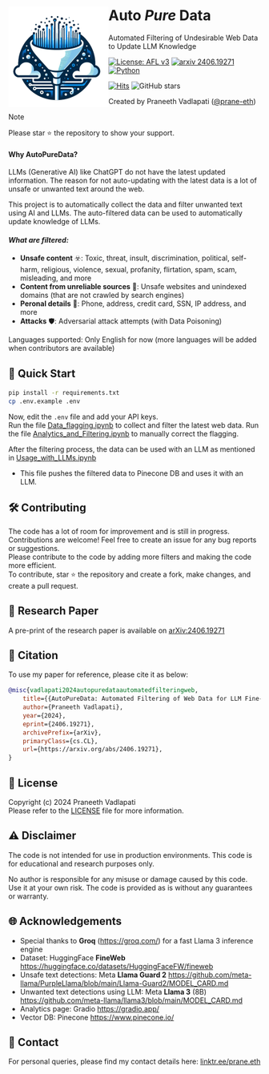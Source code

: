 <!-- Copyright (c) 2024 Praneeth Vadlapati -->

# <img src="./files/logo_small.png" align="left" width="200" alt="AutoPureData" /> Auto *Pure* Data
<!-- # $${\color{darkgreen}title here}$$ -->
<!-- # <span style="color: darkgreen; font-family: 'Segoe UI'; font-size: 48px;">title here</span> -->

Automated Filtering of Undesirable Web Data to Update LLM Knowledge

[![License: AFL v3](https://img.shields.io/badge/License-AFLv3-yellow.svg?style=for-the-badge)](./LICENSE.md)
[![arxiv 2406.19271](https://img.shields.io/badge/arXiv-2406.19271-B31B1B?logo=arxiv&style=for-the-badge)](https://arxiv.org/abs/2406.19271)
[![Python](https://img.shields.io/badge/Python-3776AB?style=for-the-badge&logo=python&logoColor=ffdd54)](https://www.python.org/)

[![Hits](https://hits.sh/github.com/Pro-GenAI/AutoPureData/hits.svg?view=today-total&style=for-the-badge&label=views&color=2a8f05&logo=github)](https://hits.sh/github.com/Pro-GenAI/AutoPureData/hits/)
![GitHub stars](https://img.shields.io/github/stars/Pro-GenAI/AutoPureData?style=for-the-badge&logo=github)

Created by Praneeth Vadlapati ([@prane-eth](https://github.com/prane-eth))

> [!NOTE]
> Please star :star: the repository to show your support. <br>

#### Why AutoPureData?
LLMs (Generative AI) like ChatGPT do not have the latest updated information.
The reason for not auto-updating with the latest data is a lot of unsafe or unwanted text around the web.

This project is to automatically collect the data and filter unwanted text using AI and LLMs.
The auto-filtered data can be used to automatically update knowledge of LLMs.


#### _What are filtered:_
- **Unsafe content** :biohazard:: Toxic, threat, insult, discrimination, political, self-harm,
	religious, violence, sexual, profanity, flirtation, spam, scam, misleading, and more
- **Content from unreliable sources** :newspaper:: Unsafe websites and unindexed domains (that are not crawled by search engines)
- **Peronal details** :bust_in_silhouette:: Phone, address, credit card, SSN, IP address, and more
- **Attacks** :shield:: Adversarial attack attempts (with Data Poisoning)

Languages supported: Only English for now (more languages will be added when contributors are available)


## :rocket: Quick Start
```bash
pip install -r requirements.txt
cp .env.example .env
```
Now, edit the `.env` file and add your API keys. <br>
Run the file [Data_flagging.ipynb](Data_flagging.ipynb)
	to collect and filter the latest web data.
Run the file [Analytics_and_Filtering.ipynb](Analytics_and_Filtering.ipynb)
	to manually correct the flagging.

After the filtering process, the data can be used with an LLM as mentioned in [Usage_with_LLMs.ipynb](Usage_with_LLMs.ipynb)
- This file pushes the filtered data to Pinecone DB and uses it with an LLM.
<!-- The collected data can be used for automated fine-tuning of LLMs in [this way](https://platform.openai.com/docs/guides/fine-tuning). -->


## :hammer_and_wrench: Contributing
The code has a lot of room for improvement and is still in progress. <br>
Contributions are welcome! Feel free to create an issue for any bug reports or suggestions. <br>
Please contribute to the code by adding more filters and making the code more efficient. <br>
To contribute, star :star: the repository and create a fork, make changes, and create a pull request. <br>
<!-- > Note: Contributing to the research paper file will be highly appreciated but cannot get you considered as a co-author. <br> -->


## :page_facing_up: Research Paper
A pre-print of the research paper is available on [arXiv:2406.19271](https://arxiv.org/abs/2406.19271) <br>


## :bookmark_tabs: Citation
To use my paper for reference, please cite it as below:
```bibtex
@misc{vadlapati2024autopuredataautomatedfilteringweb,
	title={{AutoPureData: Automated Filtering of Web Data for LLM Fine-tuning}},
	author={Praneeth Vadlapati},
	year={2024},
	eprint={2406.19271},
	archivePrefix={arXiv},
	primaryClass={cs.CL},
	url={https://arxiv.org/abs/2406.19271}, 
}
```


## :identification_card: License
Copyright (c) 2024 Praneeth Vadlapati <br>
Please refer to the [LICENSE](./LICENSE.md) file for more information.


## :warning: Disclaimer
The code is not intended for use in production environments.
This code is for educational and research purposes only.

No author is responsible for any misuse or damage caused by this code.
Use it at your own risk. The code is provided as is without any guarantees or warranty.


## :globe_with_meridians: Acknowledgements
- Special thanks to **Groq** (https://groq.com/) for a fast Llama 3 inference engine
- Dataset: HuggingFace **FineWeb** https://huggingface.co/datasets/HuggingFaceFW/fineweb
- Unsafe text detections: Meta **Llama Guard 2** https://github.com/meta-llama/PurpleLlama/blob/main/Llama-Guard2/MODEL_CARD.md
- Unwanted text detections using LLM: Meta **Llama 3** (8B) https://github.com/meta-llama/llama3/blob/main/MODEL_CARD.md
- Analytics page: Gradio https://gradio.app/
- Vector DB: Pinecone https://www.pinecone.io/


## :email: Contact
For personal queries, please find my contact details here: [linktr.ee/prane.eth](https://linktr.ee/prane.eth)

<!-- star chart
https://starchart.cc/pro-GenAI/AutoPureData.svg -->
